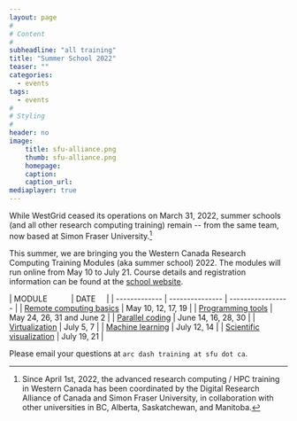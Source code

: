```yaml
---
layout: page
#
# Content
#
subheadline: "all training"
title: "Summer School 2022"
teaser: ""
categories:
  - events
tags:
  - events
#
# Styling
#
header: no
image:
    title: sfu-alliance.png
    thumb: sfu-alliance.png
    homepage:
    caption: 
    caption_url: 
mediaplayer: true
---
```


While WestGrid ceased its operations on March 31, 2022, summer schools (and all other research computing training)
remain -- from the same team, now based at Simon Fraser University.[^1]

This summer, we are bringing you the Western Canada Research Computing Training Modules (aka summer school) 2022. The
modules will run online from May 10 to July 21. Course details and registration information can be found at the
[school website](https://rcmodules22.netlify.app).

| MODULE&nbsp;&nbsp;&nbsp;&nbsp;&nbsp;&nbsp;&nbsp;&nbsp;&nbsp;&nbsp; | DATE&nbsp;&nbsp;&nbsp;&nbsp; |
| ------------- | --------------- | ----------------- |
| [Remote computing basics](https://rcmodules22.netlify.app/basics) | May 10, 12, 17, 19 |
| [Programming tools](https://rcmodules22.netlify.app/programming) | May 24, 26, 31 and June 2 |
| [Parallel coding](https://rcmodules22.netlify.app/parallel) | June 14, 16, 28, 30 |
| [Virtualization](https://rcmodules22.netlify.app/virtualization) | July 5, 7 |
| [Machine learning](https://rcmodules22.netlify.app/ml) | July 12, 14 |
| [Scientific visualization](https://rcmodules22.netlify.app/scivis) | July 19, 21 |

Please email your questions at `arc dash training at sfu dot ca`.

[^1]: Since April 1st, 2022, the advanced research computing / HPC training in Western Canada has been coordinated by the Digital Research Alliance of Canada and Simon Fraser University, in collaboration with other universities in BC, Alberta, Saskatchewan, and Manitoba.
